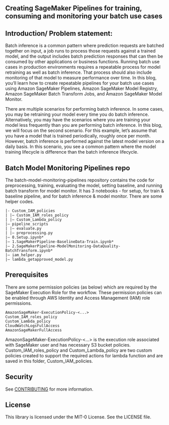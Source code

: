 
## Creating SageMaker Pipelines for training, consuming and monitoring your batch use cases

## Introduction/ Problem statement:

Batch inference is a common pattern where prediction requests are batched together on input, a job runs to process those requests against a trained model, and the output includes batch prediction responses that can then be consumed by other applications or business functions. Running batch use cases in production environments requires a repeatable process for model retraining as well as batch inference. That process should also include monitoring of that model to measure performance over time. In this blog, you’ll learn how to create repeatable pipelines for your batch use cases using Amazon SageMaker Pipelines, Amazon SageMaker Model Registry, Amazon SageMaker Batch Transform Jobs, and Amazon SageMaker Model Monitor.

There are multiple scenarios for performing batch inference. In some cases, you may be retraining your model every time you do batch inference. Alternatively, you may have the scenarios where you are training your model less frequently than you are performing batch inference. In this blog, we will focus on the second scenario. For this example, let’s assume that you have a model that is trained periodically, roughly once per month. However, batch inference is performed against the latest model version on a daily basis. In this scenario, you see a common pattern where the model training lifecycle is difference than the batch inference lifecycle.

## Batch Model Monitoring Pipelines repo

The batch-model-monitoring-pipelines repository contains the code for preprocessing, training, evaluating the model, setting baseline, and running batch transform for model monitor. It has 3 notebooks - for setup, for train & baseline pipeline, and for batch inference & model monitor. There are some helper codes.

```
|- Custom_IAM_policies
| |— Custom_IAM_roles_policy
| |— Custom_Lambda_policy
|— pipeline_scripts
| |— evaluate.py
| |— preprocessing.py
|— 0.Setup.ipynb*
|— 1.SageMakerPipeline-BaselineData-Train.ipynb*
|— 2.SageMakerPipeline-ModelMonitoring-DataQuality-BatchTransform.ipynb*
|— iam_helper.py
|— lambda_getapproved_model.py
```

## Prerequisites

There are some permission policies (as below) which are required by the SageMaker Execution Role for the workflow. These permission policies can be enabled through AWS Identity and Access Management (IAM) role permissions. 

```
AmazonSageMaker-ExecutionPolicy-<...>	
Custom_IAM_roles_policy	
Custom_Lambda_policy	
CloudWatchLogsFullAccess
AmazonSageMakerFullAccess
```

AmazonSageMaker-ExecutionPolicy-<...> is the execution role associated with SageMaker user and has necessary S3 bucket policies. Custom_IAM_roles_policy and Custom_Lambda_policy are two custom policies created to support the required actions for lambda function and are saved in this folder, Custom_IAM_policies.

## Security

See [CONTRIBUTING](CONTRIBUTING.md#security-issue-notifications) for more information.

## License

This library is licensed under the MIT-0 License. See the LICENSE file.

